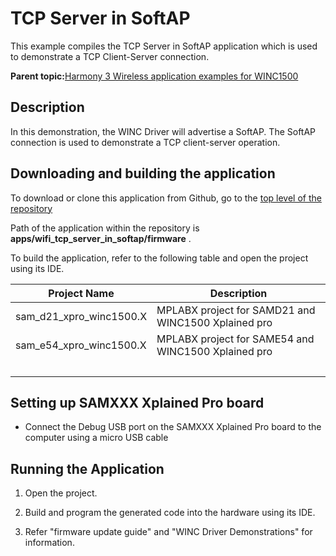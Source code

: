 # TCP Server in SoftAP

This example compiles the TCP Server in SoftAP application which is used to demonstrate a TCP Client-Server connection.

**Parent topic:**[Harmony 3 Wireless application examples for WINC1500](GUID-D41DC58E-4197-40C3-B2E5-298EE2491305.md)

## Description

In this demonstration, the WINC Driver will advertise a SoftAP. The SoftAP connection is used to demonstrate a TCP client-server operation.

## Downloading and building the application

To download or clone this application from Github, go to the [top level of the repository](https://github.com/Microchip-MPLAB-Harmony/wireless_apps_winc1500)

Path of the application within the repository is **apps/wifi\_tcp\_server\_in\_softap/firmware** .

To build the application, refer to the following table and open the project using its IDE.

|Project Name|Description|
|------------|-----------|
|sam\_d21\_xpro\_winc1500.X|MPLABX project for SAMD21 and WINC1500 Xplained pro|
|sam\_e54\_xpro\_winc1500.X|MPLABX project for SAME54 and WINC1500 Xplained pro|
| | |

## Setting up SAMXXX Xplained Pro board

-   Connect the Debug USB port on the SAMXXX Xplained Pro board to the computer using a micro USB cable


## Running the Application

1.  Open the project.

2.  Build and program the generated code into the hardware using its IDE.

3.  Refer "firmware update guide" and "WINC Driver Demonstrations" for information.


